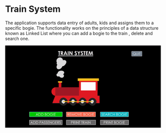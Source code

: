 # Train System

The application supports data entry of adults, kids and assigns them to a specific bogie. The functionality works on the principles of a data structure known as Linked List where you can add a bogie to the train , delete and search one.

![Image of Train System](https://github.com/ummarikram/TrainSystem/blob/master/DryRun.gif)
